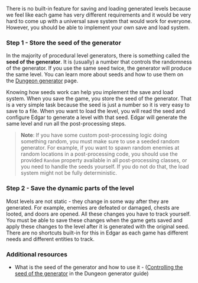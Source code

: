 [//]: # "How to implement save and load system?"

There is no built-in feature for saving and loading generated levels because we feel like each game has very different requirements and it would be very hard to come up with a universal save system that would work for everyone. However, you should be able to implement your own save and load system.

### Step 1 - Store the seed of the generator

In the majority of procedural level generators, there is something called the **seed of the generator**. It is (usually) a number that controls the randomness of the generator. If you use the same seed twice, the generator will produce the same level. You can learn more about seeds and how to use them on the [Dungeon generator](../../generators/dungeon-generator.md#controlling-the-seed-of-the-generator) page.

Knowing how seeds work can help you implement the save and load system. When you save the game, you store the seed of the generator. That is a very simple task because the seed is just a number so it is very easy to save to a file. When you want to load the level, you will read the seed and configure Edgar to generate a level with that seed. Edgar will generate the same level and run all the post-processing steps.

> **Note**: If you have some custom post-processing logic doing something random, you must make sure to use a seeded random generator. For example, if you want to spawn random enemies at random locations in a post-processing code, you should use the provided `Random` property available in all post-processing classes, or you need to handle the seeds yourself. If you do not do that, the load system might not be fully deterministic. 

### Step 2 - Save the dynamic parts of the level

Most levels are not static - they change in some way after they are generated. For example, enemies are defeated or damaged, chests are looted, and doors are opened. All these changes you have to track yourself. You must be able to save these changes when the game gets saved and apply these changes to the level after it is generated with the original seed. There are no shortcuts built-in for this in Edgar as each game has different needs and different entities to track.

### Additional resources

- What is the seed of the generator and how to use it - ([Controlling the seed of the generator](../../generators/dungeon-generator.md#controlling-the-seed-of-the-generator) in the Dungeon generator guide)